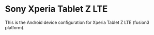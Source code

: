 Sony Xperia Tablet Z LTE
========================

This is the Android device configuration for Xperia Tablet Z LTE (fusion3 platform).
